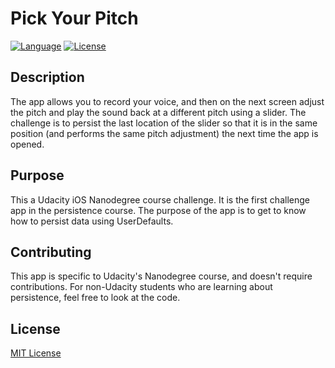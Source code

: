 # Pick Your Pitch

[![Language](http://img.shields.io/badge/language-swift-brightgreen.svg?style=flat)](https://developer.apple.com/swift)
[![License](https://img.shields.io/github/license/mashape/apistatus.svg)](LICENSE.md)

## Description

The app allows you to record your voice, and then on the next screen adjust the pitch and play the sound back at a different pitch using a slider.  The challenge is to persist the last location of the slider so that it is in the same position (and performs the same pitch adjustment) the next time the app is opened.

## Purpose

This a Udacity iOS Nanodegree course challenge.  It is the first challenge app in the persistence course.  The purpose of the app is to get to know how to persist data using UserDefaults.

## Contributing

This app is specific to Udacity's Nanodegree course, and doesn't require contributions.  For non-Udacity students who are learning about persistence, feel free to look at the code.

## License
[MIT License](LICENSE.md)
